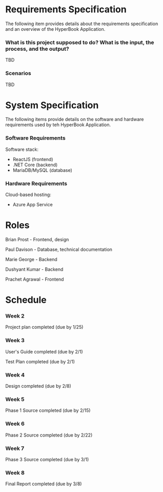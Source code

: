 

# Requirements Specification

The following item provides details about the requirements specification and an overview of the HyperBook Application.

### What is this project supposed to do? What is the input, the process, and the output?

TBD

### Scenarios

TBD


# System Specification

The following items provide details on the software and hardware requirements used by teh HyperBook Application.

### Software Requirements

Software stack:

- ReactJS (frontend)
- .NET Core (backend)
- MariaDB/MySQL (database)


### Hardware Requirements

Cloud-based hosting:

- Azure App Service


# Roles

Brian Prost - Frontend, design

Paul Davison - Database, technical documentation

Marie George - Backend

Dushyant Kumar - Backend

Prachet Agrawal - Frontend


# Schedule

### Week 2

Project plan completed (due by 1/25)

### Week 3

User's Guide completed (due by 2/1)

Test Plan completed (due by 2/1)

### Week 4

Design completed (due by 2/8)

### Week 5

Phase 1 Source completed (due by 2/15)

### Week 6

Phase 2 Source completed (due by 2/22)

### Week 7

Phase 3 Source completed (due by 3/1)

### Week 8

Final Report completed (due by 3/8)

